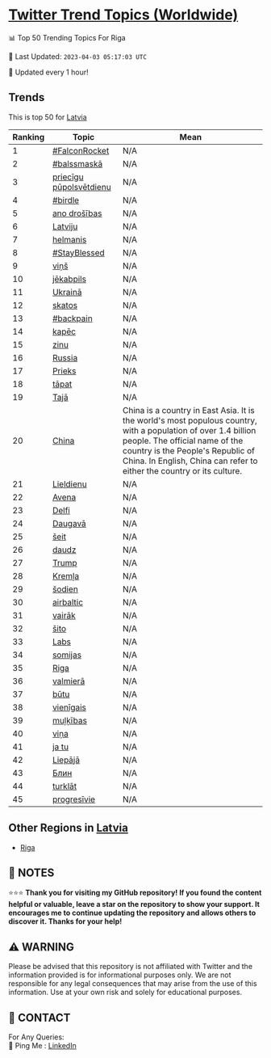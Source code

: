 [Twitter Trend Topics (Worldwide)](https://github.com/ErcinDedeoglu/Twitter-Trend-Topics)
==========


📊 Top 50 Trending Topics For Riga

📆 Last Updated: `2023-04-03 05:17:03 UTC`

🔧 Updated every 1 hour!


## Trends

This is top 50 for [Latvia](</Latvia>)

| Ranking | Topic | Mean |
| ------- | ------------ | ------------ |
| 1 | [#FalconRocket](http://twitter.com/search?q=%23FalconRocket) | N/A |
| 2 | [#balssmaskā](http://twitter.com/search?q=%23balssmask%c4%81) | N/A |
| 3 | [priecīgu pūpolsvētdienu](http://twitter.com/search?q=priec%c4%abgu+p%c5%abpolsv%c4%93tdienu) | N/A |
| 4 | [#birdle](http://twitter.com/search?q=%23birdle) | N/A |
| 5 | [ano drošības](http://twitter.com/search?q=ano+dro%c5%a1%c4%abbas) | N/A |
| 6 | [Latviju](http://twitter.com/search?q=Latviju) | N/A |
| 7 | [helmanis](http://twitter.com/search?q=helmanis) | N/A |
| 8 | [#StayBlessed](http://twitter.com/search?q=%23StayBlessed) | N/A |
| 9 | [viņš](http://twitter.com/search?q=vi%c5%86%c5%a1) | N/A |
| 10 | [jēkabpils](http://twitter.com/search?q=j%c4%93kabpils) | N/A |
| 11 | [Ukrainā](http://twitter.com/search?q=Ukrain%c4%81) | N/A |
| 12 | [skatos](http://twitter.com/search?q=skatos) | N/A |
| 13 | [#backpain](http://twitter.com/search?q=%23backpain) | N/A |
| 14 | [kapēc](http://twitter.com/search?q=kap%c4%93c) | N/A |
| 15 | [zinu](http://twitter.com/search?q=zinu) | N/A |
| 16 | [Russia](http://twitter.com/search?q=Russia) | N/A |
| 17 | [Prieks](http://twitter.com/search?q=Prieks) | N/A |
| 18 | [tāpat](http://twitter.com/search?q=t%c4%81pat) | N/A |
| 19 | [Tajā](http://twitter.com/search?q=Taj%c4%81) | N/A |
| 20 | [China](http://twitter.com/search?q=China) | China is a country in East Asia. It is the world's most populous country, with a population of over 1.4 billion people. The official name of the country is the People's Republic of China. In English, China can refer to either the country or its culture. |
| 21 | [Lieldienu](http://twitter.com/search?q=Lieldienu) | N/A |
| 22 | [Avena](http://twitter.com/search?q=Avena) | N/A |
| 23 | [Delfi](http://twitter.com/search?q=Delfi) | N/A |
| 24 | [Daugavā](http://twitter.com/search?q=Daugav%c4%81) | N/A |
| 25 | [šeit](http://twitter.com/search?q=%c5%a1eit) | N/A |
| 26 | [daudz](http://twitter.com/search?q=daudz) | N/A |
| 27 | [Trump](http://twitter.com/search?q=Trump) | N/A |
| 28 | [Kremļa](http://twitter.com/search?q=Krem%c4%bca) | N/A |
| 29 | [šodien](http://twitter.com/search?q=%c5%a1odien) | N/A |
| 30 | [airbaltic](http://twitter.com/search?q=airbaltic) | N/A |
| 31 | [vairāk](http://twitter.com/search?q=vair%c4%81k) | N/A |
| 32 | [šito](http://twitter.com/search?q=%c5%a1ito) | N/A |
| 33 | [Labs](http://twitter.com/search?q=Labs) | N/A |
| 34 | [somijas](http://twitter.com/search?q=somijas) | N/A |
| 35 | [Riga](http://twitter.com/search?q=Riga) | N/A |
| 36 | [valmierā](http://twitter.com/search?q=valmier%c4%81) | N/A |
| 37 | [būtu](http://twitter.com/search?q=b%c5%abtu) | N/A |
| 38 | [vienīgais](http://twitter.com/search?q=vien%c4%abgais) | N/A |
| 39 | [muļķības](http://twitter.com/search?q=mu%c4%bc%c4%b7%c4%abbas) | N/A |
| 40 | [viņa](http://twitter.com/search?q=vi%c5%86a) | N/A |
| 41 | [ja tu](http://twitter.com/search?q=ja+tu) | N/A |
| 42 | [Liepājā](http://twitter.com/search?q=Liep%c4%81j%c4%81) | N/A |
| 43 | [Блин](http://twitter.com/search?q=%d0%91%d0%bb%d0%b8%d0%bd) | N/A |
| 44 | [turklāt](http://twitter.com/search?q=turkl%c4%81t) | N/A |
| 45 | [progresīvie](http://twitter.com/search?q=progres%c4%abvie) | N/A |



## Other Regions in [Latvia](</Latvia>)

* [Riga](</Latvia/Riga.md>)



## 📝 NOTES

⭐⭐⭐ **Thank you for visiting my GitHub repository! If you found the content helpful or valuable, leave a star on the repository to show your support. It encourages me to continue updating the repository and allows others to discover it. Thanks for your help!**


## ⚠️ WARNING

Please be advised that this repository is not affiliated with Twitter and the information provided is for informational purposes only. We are not responsible for any legal consequences that may arise from the use of this information. Use at your own risk and solely for educational purposes.


## 📨 CONTACT

 For Any Queries:  
            🏓 Ping Me : [LinkedIn](https://www.linkedin.com/in/ercindedeoglu/)
